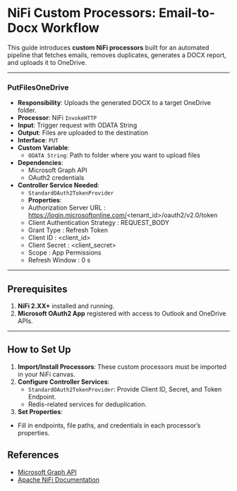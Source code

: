 # NiFi Custom Processors: Email-to-Docx Workflow

This guide introduces **custom NiFi processors** built for an automated pipeline that fetches emails, removes duplicates, generates a DOCX report, and uploads it to OneDrive.

---

### PutFilesOneDrive

- **Responsibility**: Uploads the generated DOCX to a target OneDrive folder.
- **Processor**: NiFi `InvokeHTTP`
- **Input**: Trigger request with ODATA String
- **Output**: Files are uploaded to the destination
- **Interface**: `PUT`
- **Custom Variable**:  
  - `ODATA String`: Path to folder where you want to upload files
- **Dependencies**:
  - Microsoft Graph API
  - OAuth2 credentials
- **Controller Service Needed**:
  - `StandardOAuth2TokenProvider`
  - **Properties**:
   - Authorization Server URL : https://login.microsoftonline.com/<tenant_id>/oauth2/v2.0/token
   - Client Authentication Strategy : REQUEST_BODY
   - Grant Type : Refresh Token
   - Client ID : <client_id>
   - Client Secret : <client_secret>
   - Scope : App Permissions
   - Refresh Window : 0 s

---

## Prerequisites

1. **NiFi 2.XX+** installed and running.
2. **Microsoft OAuth2 App** registered with access to Outlook and OneDrive APIs.

---

## How to Set Up

1. **Import/Install Processors**: These custom processors must be imported in your NiFi canvas.
2. **Configure Controller Services**:
   - `StandardOAuth2TokenProvider`: Provide Client ID, Secret, and Token Endpoint.
   - Redis-related services for deduplication.
3. **Set Properties**:
- Fill in endpoints, file paths, and credentials in each processor’s properties.

## References

- [Microsoft Graph API](https://learn.microsoft.com/en-us/graph/overview)
- [Apache NiFi Documentation](https://nifi.apache.org/docs.html)
